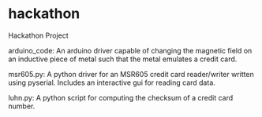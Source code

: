 hackathon
=========

Hackathon Project

arduino_code: An arduino driver capable of changing the magnetic field on an inductive piece
of metal such that the metal emulates a credit card.

msr605.py: A python driver for an MSR605 credit card reader/writer written using pyserial. Includes an interactive gui for reading card data.

luhn.py: A python script for computing the checksum of a credit card number.
